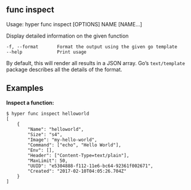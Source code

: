 ## func inspect

  Usage:	hyper func inspect [OPTIONS] NAME [NAME...]

  Display detailed information on the given function

    -f, --format       Format the output using the given go template
    --help             Print usage

By default, this will render all results in a JSON array. Go’s `text/template` package describes all the details of the format.

## Examples

**Inspect a function:**

    $ hyper func inspect helloworld
    [
        {
            "Name": "helloworld",
            "Size": "s4",
            "Image": "my-hello-world",
            "Command": ["echo", "Hello World"],
            "Env": [],
            "Header": ["Content-Type=text/plain"],
            "MaxLimit": 50,
            "UUID": "e5304888-f112-11e6-bc64-92361f002671",
            "Created": "2017-02-10T04:05:26.704Z"
        }
    ]
